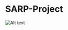 ﻿# SARP-Project
 
![Alt text](https://res.cloudinary.com/jonasdev/image/upload/v1699801686/calendar_gvlokd.png)
